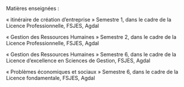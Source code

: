 Matières enseignées :

 « itinéraire de création d’entreprise » Semestre 1, dans le cadre de la Licence Professionnelle, FSJES, Agdal

 « Gestion des Ressources Humaines » Semestre 2, dans le cadre de la Licence Professionnelle, FSJES, Agdal

 « Gestion des Ressources Humaines » Semestre 6, dans le cadre de la Licence d’excellence en Sciences de Gestion, FSJES, Agdal

 « Problèmes économiques et sociaux » Semestre 6, dans le cadre de la Licence fondamentale, FSJES, Agdal

